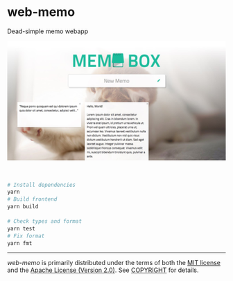 web-memo
========
Dead-simple memo webapp

![Screenshot]

&nbsp;

```bash
# Install dependencies
yarn
# Build frontend
yarn build

# Check types and format
yarn test
# Fix format
yarn fmt
```

--------
*web-memo* is primarily distributed under the terms of both the [MIT license]
and the [Apache License (Version 2.0)]. See [COPYRIGHT] for details.

[Screenshot]: https://raw.githubusercontent.com/simnalamburt/i/master/web-memo/screenshot.jpg

[MIT license]: LICENSE-MIT
[Apache License (Version 2.0)]: LICENSE-APACHE
[COPYRIGHT]: COPYRIGHT
